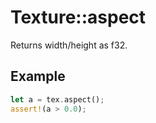 # Texture::aspect

Returns width/height as f32.

## Example

```rust
let a = tex.aspect();
assert!(a > 0.0);
```